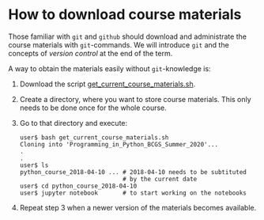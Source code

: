 # How to download course materials

Those familiar with `git` and `github` should download and
administrate the course materials with `git`-commands. We will
introduce `git` and the concepts of *version control* at the end of
the term.

A way to obtain the materials easily without `git`-knowledge is:

1. Download the script [get_current_course_materials.sh](https://raw.githubusercontent.com/terben/Programming_in_Python_BCGS_Summer_2020/master/retrieve_materials/get_current_course_materials.sh).

2. Create a directory, where you want to store course materials. This
only needs to be done once for the whole course.

3. Go to that directory and execute:

   ```
   user$ bash get_current_course_materials.sh
   Cloning into 'Programming_in_Python_BCGS_Summer_2020'...
   .
   .
   user$ ls
   python_course_2018-04-10 ... # 2018-04-10 needs to be subtituted
                                # by the current date
   user$ cd python_course_2018-04-10
   user$ jupyter notebook       # to start working on the notebooks
   ```
4. Repeat step 3 when a newer version of the materials becomes available.


